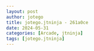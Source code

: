 ```yaml
---
layout: post
author: jotego
title: jotego.jtninja - 261a0ce
date: 2024-05-31
categories: [Arcade, jtninja]
tags: [jotego.jtninja]
---
```


